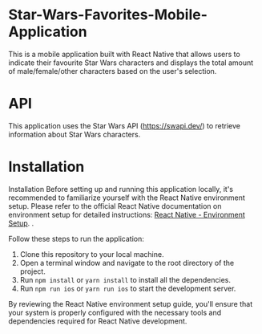 # Star-Wars-Favorites-Mobile-Application

This is a mobile application built with React Native that allows users to indicate their favourite Star Wars characters and displays the total amount of male/female/other characters based on the user's selection.

# API
This application uses the Star Wars API (https://swapi.dev/) to retrieve information about Star Wars characters.

# Installation
Installation
Before setting up and running this application locally, it's recommended to familiarize yourself with the React Native environment setup. Please refer to the official React Native documentation on environment setup for detailed instructions: [React Native - Environment Setup](https://reactnative.dev/docs/environment-setup).
.

Follow these steps to run the application:

1. Clone this repository to your local machine.
2. Open a terminal window and navigate to the root directory of the project.
3. Run `npm install` or `yarn install` to install all the dependencies.
4. Run `npm run ios` or `yarn run ios` to start the development server.

By reviewing the React Native environment setup guide, you'll ensure that your system is properly configured with the necessary tools and dependencies required for React Native development.
